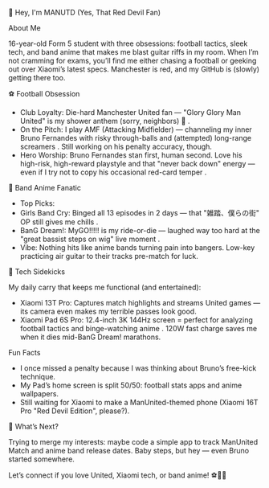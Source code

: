 👋 Hey, I'm MANUTD (Yes, That Red Devil Fan)
 
About Me
 
16-year-old Form 5 student with three obsessions: football tactics, sleek tech, and band anime that makes me blast guitar riffs in my room. When I’m not cramming for exams, you’ll find me either chasing a football or geeking out over Xiaomi’s latest specs. Manchester is red, and my GitHub is (slowly) getting there too.
 
⚽ Football Obsession
 
- Club Loyalty: Die-hard Manchester United fan — "Glory Glory Man United" is my shower anthem (sorry, neighbors) 🔴 .
- On the Pitch: I play AMF (Attacking Midfielder) — channeling my inner Bruno Fernandes with risky through-balls and (attempted) long-range screamers . Still working on his penalty accuracy, though.
- Hero Worship: Bruno Fernandes stan first, human second. Love his high-risk, high-reward playstyle and that "never back down" energy — even if I try not to copy his occasional red-card temper  .
 
🎸 Band Anime Fanatic
 
- Top Picks:
- Girls Band Cry: Binged all 13 episodes in 2 days — that "雑踏、僕らの街" OP still gives me chills .
- BanG Dream!: MyGO!!!!! is my ride-or-die — laughed way too hard at the "great bassist steps on wig" live moment .
- Vibe: Nothing hits like anime bands turning pain into bangers. Low-key practicing air guitar to their tracks pre-match for luck.
 
📱 Tech Sidekicks
 
My daily carry that keeps me functional (and entertained):
 
- Xiaomi 13T Pro: Captures match highlights and streams United games — its camera even makes my terrible passes look good.
- Xiaomi Pad 6S Pro: 12.4-inch 3K 144Hz screen = perfect for analyzing football tactics and binge-watching anime  . 120W fast charge saves me when it dies mid-BanG Dream! marathons.
 
Fun Facts
 
- I once missed a penalty because I was thinking about Bruno’s free-kick technique.
- My Pad’s home screen is split 50/50: football stats apps and anime wallpapers.
- Still waiting for Xiaomi to make a ManUnited-themed phone (Xiaomi 16T Pro "Red Devil Edition", please?).
 
🔭 What’s Next?
 
Trying to merge my interests: maybe code a simple app to track ManUnited Match and anime band release dates. Baby steps, but hey — even Bruno started somewhere.
 
Let’s connect if you love United, Xiaomi tech, or band anime! ⚽📱🎶
